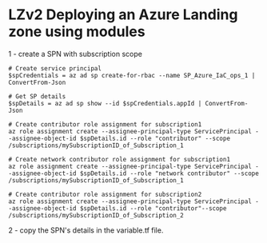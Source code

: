 # LZv2 Deploying an Azure Landing zone using modules 

1 - create a SPN with subscription scope

    # Create service principal
    $spCredentials = az ad sp create-for-rbac --name SP_Azure_IaC_ops_1 | ConvertFrom-Json

    # Get SP details
    $spDetails = az ad sp show --id $spCredentials.appId | ConvertFrom-Json

    # Create contributor role assignment for subscription1
    az role assignment create --assignee-principal-type ServicePrincipal --assignee-object-id $spDetails.id --role "contributor" --scope /subscriptions/mySubscriptionID_of_Subscription_1

    # Create network contributor role assignment for subscription1
    az role assignment create --assignee-principal-type ServicePrincipal --assignee-object-id $spDetails.id --role "network contributor" --scope /subscriptions/mySubscriptionID_of_Subscription_1

    # Create contributor role assignment for subscription2
    az role assignment create --assignee-principal-type ServicePrincipal --assignee-object-id $spDetails.id --role "contributor"--scope /subscriptions/mySubscriptionID_of_Subscription_2


2 - copy the SPN's details in the variable.tf file. 
